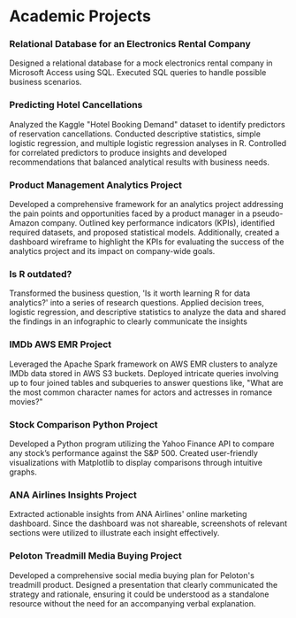# Academic Projects 

### Relational Database for an Electronics Rental Company
Designed a relational database for a mock electronics rental company in Microsoft Access using SQL. Executed SQL queries to handle possible business scenarios.

### Predicting Hotel Cancellations
Analyzed the Kaggle "Hotel Booking Demand" dataset to identify predictors of reservation cancellations. Conducted descriptive statistics, simple logistic regression, and multiple logistic regression analyses in R. Controlled for correlated predictors to produce insights and developed recommendations that balanced analytical results with business needs.

### Product Management Analytics Project
Developed a comprehensive framework for an analytics project addressing the pain points and opportunities faced by a product manager in a pseudo-Amazon company. Outlined key performance indicators (KPIs), identified required datasets, and proposed statistical models. Additionally, created a dashboard wireframe to highlight the KPIs for evaluating the success of the analytics project and its impact on company-wide goals.

### Is R outdated?
Transformed the business question, 'Is it worth learning R for data analytics?' into a series of research questions. Applied decision trees, logistic regression, and descriptive statistics to analyze the data and shared the findings in an infographic to clearly communicate the insights

### IMDb AWS EMR Project 
Leveraged the Apache Spark framework on AWS EMR clusters to analyze IMDb data stored in AWS S3 buckets. Deployed intricate queries involving up to four joined tables and subqueries to answer questions like, "What are the most common character names for actors and actresses in romance movies?"

### Stock Comparison Python Project 
Developed a Python program utilizing the Yahoo Finance API to compare any stock’s performance against the S&P 500. Created user-friendly visualizations with Matplotlib to display comparisons through intuitive graphs.

### ANA Airlines Insights Project 
Extracted actionable insights from ANA Airlines' online marketing dashboard. Since the dashboard was not shareable, screenshots of relevant sections were utilized to illustrate each insight effectively.

### Peloton Treadmill Media Buying Project 
Developed a comprehensive social media buying plan for Peloton's treadmill product. Designed a presentation that clearly communicated the strategy and rationale, ensuring it could be understood as a standalone resource without the need for an accompanying verbal explanation.
